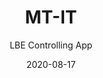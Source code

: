 ---
title: MT-IT
subtitle: LBE Controlling App
layout: default
modal-id: 6
date: 2020-08-17
thumbnail: mtit.png
alt: image-alt
project-date: In App Store Sept. 2020 #status
client: Swift 5, Xcode #used
category: CoreBluetooth #learned
description: This App is designed to control a specific device (LBE-5A) that is used to drain a wheelchair-bound person’s urine collection leg.  It provides the means to control a solenoid valve contained within the LBE-5A device to enable the person to empty the leg-bag.  The App displays buttons that are used to turn on and off the device’s solenoid as well as an indicator to show the state of the solenoid valve (on or off).  The App also contains a user setting that specifies a time-out in seconds that is used to automatically turn off the solenoid in case the operator forgets to turn it off or the BLE connection is lost.  Provision is included to specify the device’s ID, allowing the app to connect to only a single LBE-5A.  The LBE-5A includes coding that will allow it to bond to only one iPad or iPhone.

p2: This the first project I have worked on where I was pushed to learn something that I wasn't particularly interested in - bluetooth.

p3: MT-IT is also the first app I have put on the App Store. I am extremely proud of it and while it might not be perfect, I am glad I followed through and finished it. :)

---